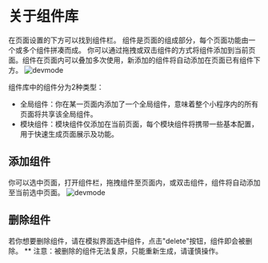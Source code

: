 # 关于组件库

在页面设置的下方可以找到组件栏。
组件是页面的组成部分，每个页面功能由一个或多个组件拼凑而成。
你可以通过拖拽或双击组件的方式将组件添加到当前页面。组件在页面内可以叠加多次使用，新添加的组件将自动添加在页面已有组件下方。
![devmode](https://docimages.blob.core.chinacloudapi.cn/images/Kris/AppsV2/component.png)

组件库中的组件分为2种类型：
- 全局组件：你在某一页面内添加了一个全局组件，意味着整个小程序内的所有页面将共享该全局组件。
- 模块组件：模块组件仅添加在当前页面，每个模块组件将携带一些基本配置，用于快速生成页面展示及功能。

## 添加组件
你可以选中页面，打开组件栏，拖拽组件至页面内，或双击组件，组件将自动添加至当前选中页面。
![devmode](https://docimages.blob.core.chinacloudapi.cn/images/Kris/AppsV2/addcomponent.png)

## 删除组件
若你想要删除组件，请在模拟界面选中组件，点击"delete"按钮，组件即会被删除。
** 注意：被删除的组件无法复原，只能重新生成，请谨慎操作。
